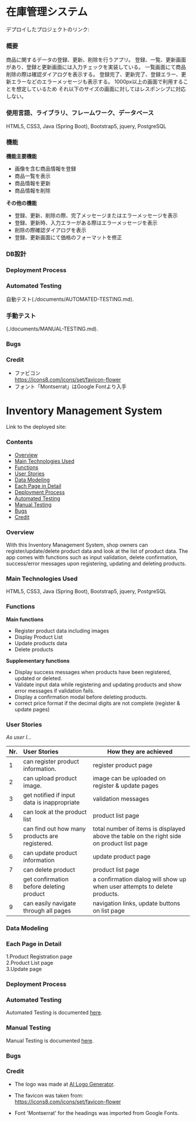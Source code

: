 # 在庫管理システム

デプロイしたプロジェクトのリンク:

### 概要
商品に関するデータの登録、更新、削除を行うアプリ。
登録、一覧、更新画面があり、登録と更新画面には入力チェックを実装している。
一覧画面にて商品削除の際は確認ダイアログを表示する。
登録完了、更新完了、登録エラー、更新エラーなどのエラーメッセージも表示する。
1000px以上の画面で利用することを想定しているため
それ以下のサイズの画面に対してはレスポンシブに対応しない。

### 使用言語、ライブラリ、フレームワーク、データベース
HTML5, CSS3, Java (Spring Boot), Bootstrap5, jquery, PostgreSQL

### 機能
**機能主要機能**
- 画像を含む商品情報を登録
- 商品一覧を表示
- 商品情報を更新
- 商品情報を削除

**その他の機能**
- 登録、更新、削除の際、完了メッセージまたはエラーメッセージを表示
- 登録、更新時、入力エラーがある際はエラーメッセージを表示
- 削除の際確認ダイアログを表示
- 登録、更新画面にて価格のフォーマットを修正

### DB設計


### 

### Deployment Process

### Automated Testing
自動テスト(./documents/AUTOMATED-TESTING.md).

### 手動テスト
(./documents/MANUAL-TESTING.md).

### Bugs

### Credit
- ファビコン<br>
https://icons8.com/icons/set/favicon-flower
- フォント「Montserrat」はGoogle Fontより入手


# Inventory Management System

Link to the deployed site:

### Contents
- [Overview](#overview)
- [Main Technologies Used](#main-technologies-used)
- [Functions](#functions)
- [User Stories](#user-stories)
- [Data Modeling](#data-modeling)
- [Each Page in Detail](#each-page-in-detail)
- [Deployment Process](#deployment-process)
- [Automated Testing](#automated-testing)
- [Manual Testing](#manual-testing)
- [Bugs](#bugs)
- [Credit](#credit)

### Overview
With this Inventory Management System, shop owners can register/update/delete product data and
look at the list of product data.
The app comes with functions such as input validation, delete confirmation,
success/error messages upon registering, updating and deleting products.

### Main Technologies Used
HTML5, CSS3, Java (Spring Boot), Bootstrap5, jquery, PostgreSQL

### Functions
**Main functions**
- Register product data including images
- Display Product List
- Update products data
- Delete products

**Supplementary functions**
- Display success messages when products have been registered, updated or deleted.
- Validate input data while registering and updating products and show error messages
  if validation fails.
- Display a confirmation modal before deleting products.
- correct price format if the decimal digits are not complete (register & update pages)


### User Stories

*As user I...*

|Nr.| User Stories                               | How they are achieved |
| - | :----------------------------------------- | --------------------- |
| 1 | can register product information.          | register product page |
| 2 | can upload product image.                  | image can be uploaded on register & update pages |
| 3 | get notified if input data is inappropriate| validation messages  |
| 4 | can look at the product list               | product list page     |
| 5 | can find out how many products are registered. | total number of items is displayed above the table on the right side on product list page     |
| 6 | can update product information             | update product page   |
| 7 | can delete product                         | product list page     |
| 8 | get confirmation before deleting product   | a confirmation dialog will show up when user attempts to delete products.   |
| 9 | can easily navigate through all pages      | navigation links, update buttons on list page |

### Data Modeling

### Each Page in Detail

1.Product Registration page<br>
2.Product List page<br>
3.Update page<br>

### Deployment Process

### Automated Testing
Automated Testing is documented [here](./documents/AUTOMATED-TESTING.md).

### Manual Testing
Manual Testing is documented [here](./documents/MANUAL-TESTING.md).

### Bugs

### Credit

- The logo was made at [AI Logo Generator](https://www.design.com/s/logo?var=ai-logo-generator&code=25OFFSEM&utm_adgroup=aie&utm_keyword=ai+logo&utm_network=s&msclkid=b749abc8e8f218e63ddbcd55e7f16b09&utm_source=bing&utm_medium=cpc&utm_campaign=ROW:+03.+Generic:+Logos&utm_term=ai+logo&utm_content=ai[E]).

- The favicon was taken from:<br>
https://icons8.com/icons/set/favicon-flower

- Font 'Montserrat' for the headings was imported from Google Fonts.

